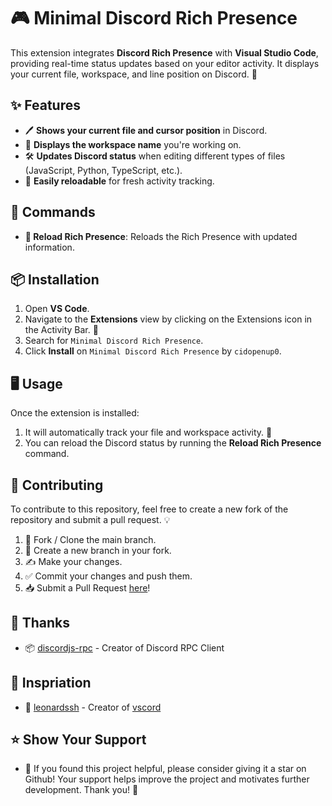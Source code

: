# 🎮 Minimal Discord Rich Presence 

This extension integrates **Discord Rich Presence** with **Visual Studio Code**, providing real-time status updates based on your editor activity. It displays your current file, workspace, and line position on Discord. 🚀

## ✨ Features

- 🖊️ **Shows your current file and cursor position** in Discord.
- 📁 **Displays the workspace name** you're working on.
- 🛠️ **Updates Discord status** when editing different types of files (JavaScript, Python, TypeScript, etc.).
- 🔄 **Easily reloadable** for fresh activity tracking.

## 🧰 Commands

- **🔄 Reload Rich Presence**: Reloads the Rich Presence with updated information.

## 📦 Installation

1. Open **VS Code**.
2. Navigate to the **Extensions** view by clicking on the Extensions icon in the Activity Bar. 📂
3. Search for `Minimal Discord Rich Presence`.
4. Click **Install** on `Minimal Discord Rich Presence` by `cidopenup0`.

## 🖥️ Usage

Once the extension is installed:

1. It will automatically track your file and workspace activity. 🎉
2. You can reload the Discord status by running the **Reload Rich Presence** command.

## 🤝 Contributing

To contribute to this repository, feel free to create a new fork of the repository and submit a pull request. 💡

1. 🍴 Fork / Clone the main branch.
2. 🌿 Create a new branch in your fork.
3. ✍️ Make your changes.
4. ✅ Commit your changes and push them.
5. 📥 Submit a Pull Request [here](https://github.com/cidopenup/discord-vscode/pulls)!

## 💖 Thanks
-   📦 [discordjs-rpc](https://github.com/discordjs/RPC) - Creator of Discord RPC Client

## 🌟 Inspriation
-   🐐 [leonardssh](https://github.com/leonardssh) - Creator of [vscord](https://github.com/leonardssh/vscord/tree/main/assets/icons)

## ⭐ Show Your Support
-  💫 If you found this project helpful, please consider giving it a star on Github! Your support helps improve the project and motivates further development. Thank you! 🙏
